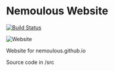 # Nemoulous Website
[![Build Status](https://jenkins.nemoulous.com/buildStatus/icon?job=nemoulous%2Fnemoulous.github.io%2Fmaster)](https://jenkins.nemoulous.com/job/nemoulous/job/nemoulous.github.io/job/master/)

![Website](https://img.shields.io/website?down_color=red&down_message=offline&up_color=blue&up_message=online&url=https%3A%2F%2Fnemoulous.github.io)

Website for nemoulous.github.io

Source code in /src
